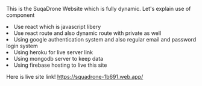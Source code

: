 This is the SuqaDrone Website which is fully dynamic. Let's explain use of component  <br/>
<li>Use react which is javascript libery</li>
<li>Use react route and also dynamic route with private as well </li>
<li>Using google authentication system and also regular email and password login system  </li>
<li>Using heroku for live server link  </li>
<li>Using mongodb server to keep data  </li>
<li>Using firebase hosting to live this site </li>

Here is live site link! 
https://squadrone-1b691.web.app/
